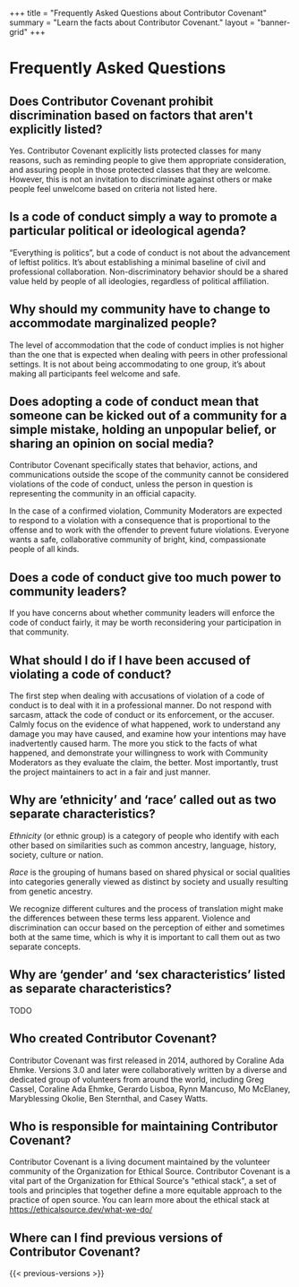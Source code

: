 +++
title = "Frequently Asked Questions about Contributor Covenant"
summary = "Learn the facts about Contributor Covenant."
layout = "banner-grid"
+++

# Frequently Asked Questions

## Does Contributor Covenant prohibit discrimination based on factors that aren't explicitly listed?
Yes. Contributor Covenant explicitly lists protected classes for many reasons, such as reminding people to give them appropriate consideration, and assuring people in those protected classes that they are welcome. However, this is not an invitation to discriminate against others or make people feel unwelcome based on criteria not listed here.


## Is a code of conduct simply a way to promote a particular political or ideological agenda?
“Everything is politics”, but a code of conduct is not about the advancement of leftist politics. It’s about establishing a minimal baseline of civil and professional collaboration. Non-discriminatory behavior should be a shared value held by people of all ideologies, regardless of political affiliation.

## Why should my community have to change to accommodate marginalized people?
The level of accommodation that the code of conduct implies is not higher than the one that is expected when dealing with peers in other professional settings. It is not about being accommodating to one group, it’s about making all participants feel welcome and safe.

## Does adopting a code of conduct mean that someone can be kicked out of a community for a simple mistake, holding an unpopular belief, or sharing an opinion on social media?
Contributor Covenant specifically states that behavior, actions, and communications outside the scope of the community cannot be considered violations of the code of conduct, unless the person in question is representing the community in an official capacity.

In the case of a confirmed violation, Community Moderators are expected to respond to a violation with a consequence that is proportional to the offense and to work with the offender to prevent future violations. Everyone wants a safe, collaborative community of bright, kind, compassionate people of all kinds.

## Does a code of conduct give too much power to community leaders?
If you have concerns about whether community leaders will enforce the code of conduct fairly, it may be worth reconsidering your participation in that community.

## What should I do if I have been accused of violating a code of conduct?
The first step when dealing with accusations of violation of a code of conduct is to deal with it in a professional manner. Do not respond with sarcasm, attack the code of conduct or its enforcement, or the accuser. Calmly focus on the evidence of what happened, work to understand any damage you may have caused, and examine how your intentions may have inadvertently caused harm. The more you stick to the facts of what happened, and demonstrate your willingness to work with Community Moderators as they evaluate the claim, the better. Most importantly, trust the project maintainers to act in a fair and just manner.

## Why are ’ethnicity’ and ‘race’ called out as two separate characteristics?
_Ethnicity_ (or ethnic group) is a category of people who identify with each other based on similarities such as common ancestry, language, history, society, culture or nation.

_Race_ is the grouping of humans based on shared physical or social qualities into categories generally viewed as distinct by society and usually resulting from genetic ancestry.

We recognize different cultures and the process of translation might make the differences between these terms less apparent. Violence and discrimination can occur based on the perception of either and sometimes both at the same time, which is why it is important to call them out as two separate concepts.

## Why are ‘gender’ and ‘sex characteristics’ listed as separate characteristics?
TODO

## Who created Contributor Covenant?
Contributor Covenant was first released in 2014, authored by Coraline Ada Ehmke. Versions 3.0 and later were collaboratively written by a diverse and dedicated group of volunteers from around the world, including Greg Cassel, Coraline Ada Ehmke, Gerardo Lisboa, Rynn Mancuso, Mo McElaney, Maryblessing Okolie, Ben Sternthal, and Casey Watts.

## Who is responsible for maintaining Contributor Covenant?
Contributor Covenant is a living document maintained by the volunteer community of the Organization for Ethical Source. Contributor Covenant is a vital part of the Organization for Ethical Source's "ethical stack", a set of tools and principles that together define a more equitable approach to the practice of open source. You can learn more about the ethical stack at https://ethicalsource.dev/what-we-do/

## Where can I find previous versions of Contributor Covenant?
{{< previous-versions >}}

